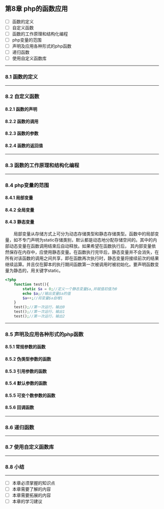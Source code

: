 ## 第8章 php的函数应用
- [ ] 函数的定义
- [ ] 自定义函数
- [ ] 函数的工作原理和结构化编程
- [ ] php变量的范围
- [ ] 声明及应用各种形式的php函数
- [ ] 递归函数
- [ ] 使用自定义函数库

---

### 8.1 函数的定义

---

### 8.2 自定义函数
#### 8.2.1 函数的声明  
#### 8.2.2 函数的调用  
#### 8.2.3 函数的参数  
#### 8.2.4 函数的返回值  

---

### 8.3 函数的工作原理和结构化编程

---

### 8.4 php变量的范围
#### 8.4.1 局部变量  
#### 8.4.2 全局变量  
#### 8.4.3 静态变量  

&emsp;&emsp;局部变量从存储方式上可分为动态存储类型和静态存储类型。函数中的局部变量，如不专门声明为static存储类别，默认都是动态地分配存储空间的。其中的内部动态变量在函数调用结束后自动释放。如果希望在函数执行后， 其内部变量依然保存在内存中，应使用静态变量。在函数执行完毕后，静态变量并不会消失，在所有对该函数的调用之间共享，即在函数再次执行时，静态变量将接续前次的结果继续运算。并且仅在脚本的执行期间函数第一次被调用时被初始化。要声明函数变量为静态的，用关键字static。

```php
<?php
	function test(){
		static $a = 0;//定义一个静态变量$a,并赋值初值为0
		echo $a;//输出变量$a的值
		$a++;//将变量$a自增1
	}
	test();//第一次运行，输出0
	test();//第一次运行，输出1
	test();//第一次运行，输出2

```

---

### 8.5 声明及应用各种形式的php函数
#### 8.5.1 常规参数的函数  
#### 8.5.2 伪类型参数的函数  
#### 8.5.3 引用参数的函数  
#### 8.5.4 默认参数的函数  
#### 8.5.5 可变个数参数的函数  
#### 8.5.6 回调函数  

---

### 8.6 递归函数

---

### 8.7 使用自定义函数库

---

### 8.8 小结

---

- [ ] 本章必须掌握的知识点
- [ ] 本章需要了解的内容
- [ ] 本章需要拓展的内容
- [ ] 本章的学习建议